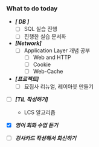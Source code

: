###  What to do today
- ***[ DB ]***
  - [ ] SQL 실습 진행
  - [ ] 진행한 실습 문서화
  
- ***[Network]***
  - [ ] Application Layer 개념 공부
    - [ ] Web and HTTP
    - [ ] Cookie
    - [ ] Web-Cache

 - ***[프로젝트]***
   - [ ] 묘집사 리뉴얼, 레이아웃 만들기
  
- [ ] ***[TIL 작성하기]*** 
  - LCS 알고리즘

- [X] ***영어 회화 수업 듣기***
- [ ] ***강사카드 작성해서 회신하기***


